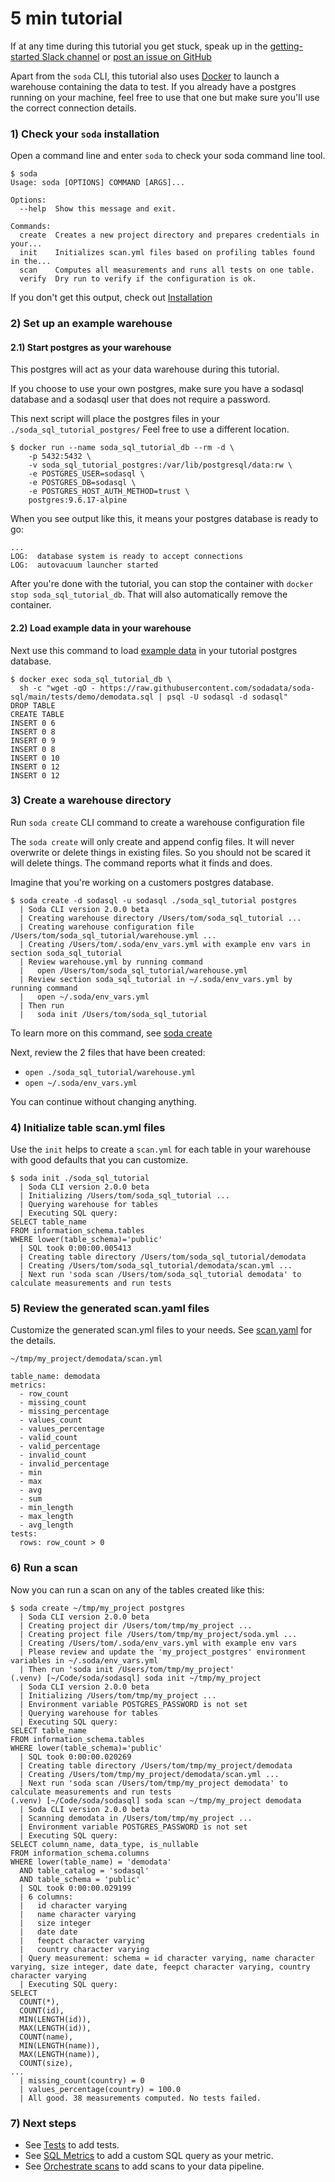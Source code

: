 # 5 min tutorial

If at any time during this tutorial you get stuck, speak up
in the [getting-started Slack channel](slack://channel?id=C01HYL8V64C&team=T01HBMYM59V) or
[post an issue on GitHub](https://github.com/sodadata/soda-sql/issues/new)

Apart from the `soda` CLI, this tutorial also uses  [Docker](https://docs.docker.com/get-docker/)
to launch a warehouse containing the data to test. If you already have a postgres
running on your machine, feel free to use that one but make sure you'll use the correct connection
details.

### 1\) Check your `soda` installation

Open a command line and enter `soda` to check your soda command line tool.

```
$ soda
Usage: soda [OPTIONS] COMMAND [ARGS]...

Options:
  --help  Show this message and exit.

Commands:
  create  Creates a new project directory and prepares credentials in your...
  init    Initializes scan.yml files based on profiling tables found in the...
  scan    Computes all measurements and runs all tests on one table.
  verify  Dry run to verify if the configuration is ok.
```

If you don't get this output, check out [Installation](installation.md)

### 2) Set up an example warehouse

#### 2.1) Start postgres as your warehouse

This postgres will act as your data warehouse during this tutorial.

If you choose to use your own postgres, make sure you have a sodasql database
and a sodasql user that does not require a password.

This next script will place the postgres files in your `./soda_sql_tutorial_postgres/`
Feel free to use a different location.

```shell script
$ docker run --name soda_sql_tutorial_db --rm -d \
    -p 5432:5432 \
    -v soda_sql_tutorial_postgres:/var/lib/postgresql/data:rw \
    -e POSTGRES_USER=sodasql \
    -e POSTGRES_DB=sodasql \
    -e POSTGRES_HOST_AUTH_METHOD=trust \
    postgres:9.6.17-alpine
```

When you see output like this, it means your postgres database is ready to go:
```
...
LOG:  database system is ready to accept connections
LOG:  autovacuum launcher started
```

After you're done with the tutorial, you can stop the container with
`docker stop soda_sql_tutorial_db`.  That will also automatically remove the container.

#### 2.2\) Load example data in your warehouse

Next use this command to load [example data](https://github.com/sodadata/soda-sql/blob/main/tests/demo/demodata.sql)
in your tutorial postgres database.

```
$ docker exec soda_sql_tutorial_db \
  sh -c "wget -qO - https://raw.githubusercontent.com/sodadata/soda-sql/main/tests/demo/demodata.sql | psql -U sodasql -d sodasql"
DROP TABLE
CREATE TABLE
INSERT 0 6
INSERT 0 8
INSERT 0 9
INSERT 0 8
INSERT 0 10
INSERT 0 12
INSERT 0 12
```

### 3\) Create a warehouse directory

Run `soda create` CLI command to create a warehouse configuration file

The `soda create` will only create and append config files.  It will
never overwrite or delete things in existing files. So you should not be scared
it will delete things.  The command reports what it finds and does.

Imagine that you're working on a customers postgres database.

```
$ soda create -d sodasql -u sodasql ./soda_sql_tutorial postgres
  | Soda CLI version 2.0.0 beta
  | Creating warehouse directory /Users/tom/soda_sql_tutorial ...
  | Creating warehouse configuration file /Users/tom/soda_sql_tutorial/warehouse.yml ...
  | Creating /Users/tom/.soda/env_vars.yml with example env vars in section soda_sql_tutorial
  | Review warehouse.yml by running command
  |   open /Users/tom/soda_sql_tutorial/warehouse.yml
  | Review section soda_sql_tutorial in ~/.soda/env_vars.yml by running command
  |   open ~/.soda/env_vars.yml
  | Then run
  |   soda init /Users/tom/soda_sql_tutorial
```

To learn more on this command, see [soda create](cli.md#create)

Next, review the 2 files that have been created:
 * `open ./soda_sql_tutorial/warehouse.yml`
 * `open ~/.soda/env_vars.yml`

You can continue without changing anything.

### 4\) Initialize table scan.yml files

Use the `init` helps to create a `scan.yml` for each table in your warehouse
with good defaults that you can customize.

```
$ soda init ./soda_sql_tutorial
  | Soda CLI version 2.0.0 beta
  | Initializing /Users/tom/soda_sql_tutorial ...
  | Querying warehouse for tables
  | Executing SQL query:
SELECT table_name
FROM information_schema.tables
WHERE lower(table_schema)='public'
  | SQL took 0:00:00.005413
  | Creating table directory /Users/tom/soda_sql_tutorial/demodata
  | Creating /Users/tom/soda_sql_tutorial/demodata/scan.yml ...
  | Next run 'soda scan /Users/tom/soda_sql_tutorial demodata' to calculate measurements and run tests
```

### 5\) Review the generated scan.yaml files

Customize the generated scan.yml files to your needs.  See [scan.yaml](scan.md)
for the details.

`~/tmp/my_project/demodata/scan.yml`
```
table_name: demodata
metrics:
  - row_count
  - missing_count
  - missing_percentage
  - values_count
  - values_percentage
  - valid_count
  - valid_percentage
  - invalid_count
  - invalid_percentage
  - min
  - max
  - avg
  - sum
  - min_length
  - max_length
  - avg_length
tests:
  rows: row_count > 0
```

### 6\) Run a scan

Now you can run a scan on any of the tables created like this:

```
$ soda create ~/tmp/my_project postgres
  | Soda CLI version 2.0.0 beta
  | Creating project dir /Users/tom/tmp/my_project ...
  | Creating project file /Users/tom/tmp/my_project/soda.yml ...
  | Creating /Users/tom/.soda/env_vars.yml with example env vars
  | Please review and update the 'my_project_postgres' environment variables in ~/.soda/env_vars.yml
  | Then run 'soda init /Users/tom/tmp/my_project'
(.venv) [~/Code/soda/sodasql] soda init ~/tmp/my_project
  | Soda CLI version 2.0.0 beta
  | Initializing /Users/tom/tmp/my_project ...
  | Environment variable POSTGRES_PASSWORD is not set
  | Querying warehouse for tables
  | Executing SQL query:
SELECT table_name
FROM information_schema.tables
WHERE lower(table_schema)='public'
  | SQL took 0:00:00.020269
  | Creating table directory /Users/tom/tmp/my_project/demodata
  | Creating /Users/tom/tmp/my_project/demodata/scan.yml ...
  | Next run 'soda scan /Users/tom/tmp/my_project demodata' to calculate measurements and run tests
(.venv) [~/Code/soda/sodasql] soda scan ~/tmp/my_project demodata
  | Soda CLI version 2.0.0 beta
  | Scanning demodata in /Users/tom/tmp/my_project ...
  | Environment variable POSTGRES_PASSWORD is not set
  | Executing SQL query:
SELECT column_name, data_type, is_nullable
FROM information_schema.columns
WHERE lower(table_name) = 'demodata'
  AND table_catalog = 'sodasql'
  AND table_schema = 'public'
  | SQL took 0:00:00.029199
  | 6 columns:
  |   id character varying
  |   name character varying
  |   size integer
  |   date date
  |   feepct character varying
  |   country character varying
  | Query measurement: schema = id character varying, name character varying, size integer, date date, feepct character varying, country character varying
  | Executing SQL query:
SELECT
  COUNT(*),
  COUNT(id),
  MIN(LENGTH(id)),
  MAX(LENGTH(id)),
  COUNT(name),
  MIN(LENGTH(name)),
  MAX(LENGTH(name)),
  COUNT(size),
...
  | missing_count(country) = 0
  | values_percentage(country) = 100.0
  | All good. 38 measurements computed. No tests failed.
```

### 7\) Next steps

* See [Tests](tests.md) to add tests.
* See [SQL Metrics](sql_metrics.md) to add a custom SQL query as your metric.
* See [Orchestrate scans](orchestrate_scans.md) to add scans to your data pipeline.
